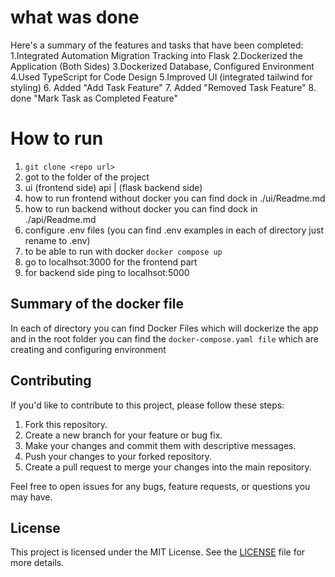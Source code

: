 # what was done

Here's a summary of the features and tasks that have been completed:
1.Integrated Automation Migration Tracking into Flask
2.Dockerized the Application (Both Sides)
3.Dockerized Database, Configured Environment
4.Used TypeScript for Code Design
5.Improved UI (integrated tailwind for styling)
6. Added "Add Task Feature"
7. Added  "Removed Task Feature"
8. done "Mark Task as Completed Feature"

# How to run 
1. `git clone <repo url>`
2. got to the folder of the project
3. ui (frontend side) api | (flask backend side)
4. how to run frontend without docker you can find dock in ./ui/Readme.md
5. how to run backend without docker you can find dock in ./api/Readme.md
6. configure .env files (you can find .env examples in each of directory just rename to .env)
6. to be able to run with docker
`
docker compose up
`
7. go to localhsot:3000 for the frontend part
8. for backend side ping to localhsot:5000

## Summary of the docker file 

In each of directory you can find Docker Files which will dockerize the app and in the root folder you can find the `docker-compose.yaml file` which are creating and configuring environment

## Contributing

If you'd like to contribute to this project, please follow these steps:

1. Fork this repository.
2. Create a new branch for your feature or bug fix.
3. Make your changes and commit them with descriptive messages.
4. Push your changes to your forked repository.
5. Create a pull request to merge your changes into the main repository.

Feel free to open issues for any bugs, feature requests, or questions you may have.

## License

This project is licensed under the MIT License. See the [LICENSE](https://github.com/git/git-scm.com/blob/main/MIT-LICENSE.txt) file for more details.
